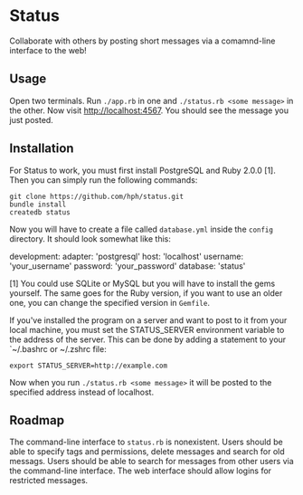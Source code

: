 Status
======

Collaborate with others by posting short messages via a comamnd-line interface
to the web!

Usage
-----

Open two terminals. Run `./app.rb` in one and `./status.rb <some message>` in
the other. Now visit [http://localhost:4567](http://localhost:4567). You should
see the message you just posted.

Installation
------------

For Status to work, you must first install PostgreSQL and Ruby 2.0.0 [1].
Then you can simply run the following commands:

    git clone https://github.com/hph/status.git
    bundle install
    createdb status

Now you will have to create a file called `database.yml` inside the `config`
directory. It should look somewhat like this:

development:
  adapter:  'postgresql'
  host:     'localhost'
  username: 'your_username'
  password: 'your_password'
  database: 'status'

[1] You could use SQLite or MySQL but you will have to install the gems yourself.
The same goes for the Ruby version, if you want to use an older one, you can
change the specified version in `Gemfile`.

If you've installed the program on a server and want to post to it from your
local machine, you must set the STATUS_SERVER environment variable to the
address of the server. This can be done by adding a statement to your
`~/.bashrc or ~/.zshrc file:

    export STATUS_SERVER=http://example.com

Now when you run `./status.rb <some message>` it will be posted to the
specified address instead of localhost.

Roadmap
-------

The command-line interface to `status.rb` is nonexistent. Users should be able
to specify tags and permissions, delete messages and search for old messags.
Users should be able to search for messages from other users via the
command-line interface. The web interface should allow logins for restricted
messages.
